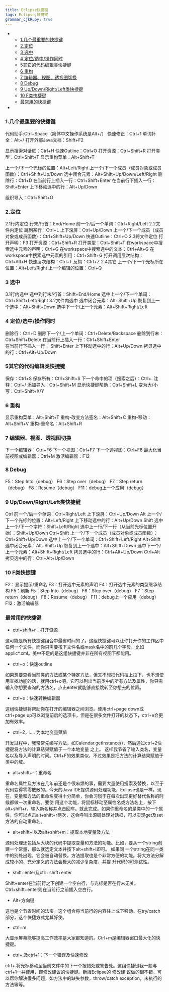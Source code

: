 ```yaml
---
title: Eclipse快捷键
tags: Eclipse,快捷键
grammar_cjkRuby: true
---
```


-
	* [1.几个最重要的快捷键](#1几个最重要的快捷键)
	* [2.定位](#2定位)
	* [3 选中](#3-选中)
	* [4 定位/选中/操作同时](#4-定位选中操作同时)
	* [5其它的代码编辑类快捷键](#5其它的代码编辑类快捷键)
	* [6 重构](#6-重构)
	* [7 编辑器、视图、透视图切换](#7-编辑器-视图-透视图切换)
	* [8 Debug](#8-debug)
	* [9 Up/Down/Right/Left类快捷键](#9-updownrightleft类快捷键)
	* [10 F类快捷键](#10-f类快捷键)
	* [最常用的快捷键](#最常用的快捷键)

-

### 1.几个最重要的快捷键

代码助手:Ctrl+Space（简体中文操作系统是Alt+/）
快速修正：Ctrl+1
单词补全：Alt+/
打开外部Java文档：Shift+F2

显示搜索对话框：Ctrl+H
快速Outline：Ctrl+O
打开资源：Ctrl+Shift+R
打开类型：Ctrl+Shift+T
显示重构菜单：Alt+Shift+T

上一个/下一个光标的位置：Alt+Left/Right 
上一个/下一个成员（成员对象或成员函数）：Ctrl+Shift+Up/Down
选中闭合元素：Alt+Shift+Up/Down/Left/Right
删除行：Ctrl+D
在当前行上插入一行：Ctrl+Shift+Enter
在当前行下插入一行： Shift+Enter
上下移动选中的行：Alt+Up/Down

组织导入：Ctrl+Shift+O

### 2.定位 
2.1行内定位 
行末/行首：End/Home
前一个/后一个单词：Ctrl+Right/Left
2.2文件内定位 
跳到某行：Ctrl+L
上下滚屏：Ctrl+Up/Down
上一个/下一个成员（成员对象或成员函数）：Ctrl+Shift+Up/Down
快速Outline：Ctrl+O 
2.3跨文件定位 
打开声明：F3
打开资源：Ctrl+Shift+R
打开类型：Ctrl+Shift+T
在workspace中搜索选中元素的声明：Ctrl+G
在workspace中搜索选中的文本：Ctrl+Alt+G
在workspace中搜索选中元素的引用：Ctrl+Shift+G
打开调用层次结构：Ctrl+Alt+H
快速层次结构：Ctrl+T
反悔：Ctrl+Z
2.4其它 
上一个/下一个光标所在位置：Alt+Left/Right
上一个编辑的位置：Ctrl+Q 

 

### 3 选中 
3.1行内选中 
选中到行末/行首：Shift+End/Home
选中上一个/下一个单词：Ctrl+Shift+Left/Right
3.2文件内选中 
选中闭合元素：Alt+Shift+Up
恢复到上一个选中：Alt+Shift+Down
选中下一个/上一个元素：Alt+Shift+Right/Left 

 

### 4 定位/选中/操作同时 
删除行：Ctrl+D
删除下一个/上一个单词：Ctrl+Delete/Backspace
删除到行末：Ctrl+Shift+Delete
在当前行上插入一行：Ctrl+Shift+Enter	
在当前行下插入一行： Shift+Enter
上下移动选中的行：Alt+Up/Down
拷贝选中的行：Ctrl+Alt+Up/Down 

 

### 5其它的代码编辑类快捷键 
保存：Ctrl+S
保存所有：Ctrl+Shift+S
下一个命中的项（搜索之后）：Ctrl+.
注释：Ctrl+/
添加导入：Ctrl+Shift+M
显示快捷键帮助：Ctrl+Shift+L
变为大/小写：Ctrl+Shift+X/Y

 

### 6 重构 
显示重构菜单：Alt+Shift+T
重构-改变方法签名：Alt+Shift+C
重构-移动：Alt+Shift+V
重构-重命名：Alt+Shift+R 

 

### 7 编辑器、视图、透视图切换 
下一个编辑器：Ctrl+F6
下一个视图：Ctrl+F7
下一个透视图：Ctrl+F8
最大化当前视图或编辑器：Ctrl+M
激活编辑器：F12 

 

### 8 Debug 
F5：Step Into（debug）
F6：Step over（debug）
F7：Step return（debug）
F8：Resume（debug）
F11：debug上一个应用（debug） 

 

### 9 Up/Down/Right/Left类快捷键 
Ctrl
前一个/后一个单词：Ctrl+Right/Left
上下滚屏：Ctrl+Up/Down
Alt
上一个/下一个光标的位置：Alt+Left/Right
上下移动选中的行：Alt+Up/Down
Shift
选中上一个/下一个字符：Shift+Left/Right
选中上一行/下一行（从当前光标位置开始）：Shift+Up/Down
Ctrl+Shift
上一个/下一个成员（成员对象或成员函数）：Ctrl+Shift+Up/Down
选中上一个/下一个单词：Ctrl+Shift+Left/Right
Alt+Shift
选中闭合元素：Alt+Shift+Up
恢复到上一个选中：Alt+Shift+Down
选中下一个/上一个元素：Alt+Shift+Right/Left
拷贝选中的行：Ctrl+Alt+Up/Down
Ctrl+Alt
拷贝选中的行：Ctrl+Alt+Up/Down 

 

### 10 F类快捷键 
F2：显示提示/重命名
F3：打开选中元素的声明
F4：打开选中元素的类型继承结构
F5：刷新
F5：Step Into（debug）
F6：Step over（debug）
F7：Step return（debug）
F8：Resume（debug）
F11：debug上一个应用（debug）
F12：激活编辑器

### 最常用的快捷键
- ctrl+shift+r：打开资源

这可能是所有快捷键组合中最省时间的了。这组快捷键可以让你打开你的工作区中任何一个文件，而你只需要按下文件名或mask名中的前几个字母，比如applic*.xml。美中不足的是这组快捷键并非在所有视图下都能用。
- ctrl+o：快速outline

如果想要查看当前类的方法或某个特定方法，但又不想把代码拉上拉下，也不想使用查找功能的话，就用ctrl+o吧。它可以列出当前类中的所有方法及属性，你只需输入你想要查询的方法名，点击enter就能够直接跳转至你想去的位置。

- ctrl+e：快速转换编辑器

这组快捷键将帮助你在打开的编辑器之间浏览。使用ctrl+page down或ctrl+page up可以浏览前后的选项卡，但是在很多文件打开的状态下，ctrl+e会更加有效率。

- ctrl+2，L：为本地变量赋值

开发过程中，我常常先编写方法，如Calendar.getInstance()，然后通过ctrl+2快捷键将方法的计算结果赋值于一个本地变量 之上。 这样我节省了输入类名，变量名以及导入声明的时间。Ctrl+F的效果类似，不过效果是把方法的计算结果赋值于类中的域。

-  alt+shift+r：重命名

重命名属性及方法在几年前还是个很麻烦的事，需要大量使用搜索及替换，以至于代码变得零零散散的。今天的Java IDE提供源码处理功能，Eclipse也是一样。现在，变量和方法的重命名变得十分简单，你会习惯于在每次出现更好替代名称的时候都做一次重命名。要使 用这个功能，将鼠标移动至属性名或方法名上，按下alt+shift+r，输入新名称并点击回车。就此完成。如果你重命名的是类中的一个属性，你可以点击alt+shift+r两次，这会呼叫出源码处理对话框，可以实现get及set方法的自动重命名。

- alt+shift+l以及alt+shift+m：提取本地变量及方法

源码处理还包括从大块的代码中提取变量和方法的功能。比如，要从一个string创建一个常量，那么就选定文本并按下alt+shift+l即可。 如果同 一个string在同一类中的别处出现，它会被自动替换。方法提取也是个非常方便的功能。将大方法分解成较小的、充分定义的方法会极大的减少复杂度，并提 升代码的可测试性。

- shift+enter及ctrl+shift+enter

Shift+enter在当前行之下创建一个空白行，与光标是否在行末无关。Ctrl+shift+enter则在当前行之前插入空白行。

- Alt+方向键

这也是个节省时间的法宝。这个组合将当前行的内容往上或下移动。在try/catch部分，这个快捷方式尤其好使。

- ctrl+m

大显示屏幕能够提高工作效率是大家都知道的。Ctrl+m是编辑器窗口最大化的快捷键。

- ctrl+.及ctrl+1：下一个错误及快速修改

ctrl+.将光标移动至当前文件中的下一个报错处或警告处。这组快捷键我一般与ctrl+1一并使用，即修改建议的快捷键。新版Eclipse的 修改建 议做的很不错，可以帮你解决很多问题，如方法中的缺失参数，throw/catch exception，未执行的方法等等。


